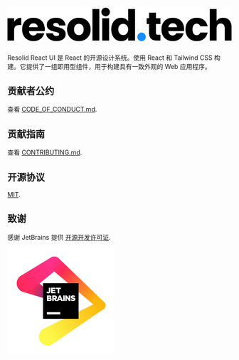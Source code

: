 # ![Resolid](.github/assets/resolid.svg)

Resolid React UI 是 React 的开源设计系统。使用 React 和 Tailwind CSS 构建。它提供了一组即用型组件，用于构建具有一致外观的 Web 应用程序。

## 贡献者公约

查看 [CODE_OF_CONDUCT.md](./CODE_OF_CONDUCT.md).

## 贡献指南

查看 [CONTRIBUTING.md](./CONTRIBUTING.md).

## 开源协议

[MIT](./LICENSE).

## 致谢

感谢 JetBrains 提供 [开源开发许可证](https://jb.gg/OpenSourceSupport).

![JetBrain](.github/assets/jetbrain.svg)
